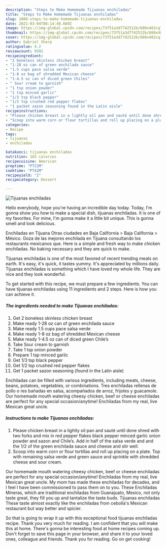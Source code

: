 ```yaml
---
description: "Steps to Make Homemade Tijuanas enchiladas"
title: "Steps to Make Homemade Tijuanas enchiladas"
slug: 1080-steps-to-make-homemade-tijuanas-enchiladas
date: 2021-03-04T08:14:49.669Z
image: https://img-global.cpcdn.com/recipes/73f51a3d7742512b/680x482cq70/tijuanas-enchiladas-recipe-main-photo.jpg
thumbnail: https://img-global.cpcdn.com/recipes/73f51a3d7742512b/680x482cq70/tijuanas-enchiladas-recipe-main-photo.jpg
cover: https://img-global.cpcdn.com/recipes/73f51a3d7742512b/680x482cq70/tijuanas-enchiladas-recipe-main-photo.jpg
author: Gabriel Sharp
ratingvalue: 4.2
reviewcount: 9582
recipeingredient:
- "2 boneless skinless chicken breast"
- "1-28 oz can of green enchilada sauce"
- "1.5 cups pace salsa verde"
- "1-8 oz bag of shredded Mexican cheese"
- "1-4.5 oz can of diced green Chiles"
- " Sour cream to garnish"
- "1 tsp onion powder"
- "1 tsp minced garlic"
- "1/3 tsp black pepper"
- "1/2 tsp crushed red pepper flakes"
- "1 packet sazon seasoning found in the Latin aisle"
recipeinstructions:
- "Please chicken breast in a lightly oil pan and sauté until done shred with two forks and mix in red pepper flakes black pepper minced garlic onion powder and sazon and Chile’s. Add in half of the salsa verde and and the 1/2 of the green enchilada sauce and cheese and stir well."
- "Scoop into warm corn or flour tortillas and roll up placing on a plate. Top with remaining salsa verde and green sauce and sprinkle with shredded cheese and sour cream."
categories:
- Recipe
tags:
- tijuanas
- enchiladas

katakunci: tijuanas enchiladas 
nutrition: 163 calories
recipecuisine: American
preptime: "PT22M"
cooktime: "PT42M"
recipeyield: "2"
recipecategory: Dessert

---
```



![Tijuanas enchiladas](https://img-global.cpcdn.com/recipes/73f51a3d7742512b/680x482cq70/tijuanas-enchiladas-recipe-main-photo.jpg)

Hello everybody, hope you're having an incredible day today. Today, I'm gonna show you how to make a special dish, tijuanas enchiladas. It is one of my favorites. For mine, I'm gonna make it a little bit unique. This is gonna smell and look delicious.

Enchiladas en Tijuana Otras ciudades en Baja California &gt; Baja California &gt; México. Goza de las mejores enchilada en Tijuana consultando los restaurants mexicanos que. Here is a simple and fresh way to make chicken enchiladas. No baking necessary and they are quick to make.

Tijuanas enchiladas is one of the most favored of recent trending meals on earth. It's easy, it's quick, it tastes yummy. It's appreciated by millions daily. Tijuanas enchiladas is something which I have loved my whole life. They are nice and they look wonderful.


To get started with this recipe, we must prepare a few ingredients. You can have tijuanas enchiladas using 11 ingredients and 2 steps. Here is how you can achieve it.

<!--inarticleads1-->

##### The ingredients needed to make Tijuanas enchiladas:

1. Get 2 boneless skinless chicken breast
1. Make ready 1-28 oz can of green enchilada sauce
1. Make ready 1.5 cups pace salsa verde
1. Make ready 1-8 oz bag of shredded Mexican cheese
1. Make ready 1-4.5 oz can of diced green Chile’s
1. Take  Sour cream to garnish
1. Take 1 tsp onion powder
1. Prepare 1 tsp minced garlic
1. Get 1/3 tsp black pepper
1. Get 1/2 tsp crushed red pepper flakes
1. Get 1 packet sazon seasoning (found in the Latin aisle)


Enchiladas can be filled with various ingredients, including meats, cheese, beans, potatoes, vegetables, or combinations. Tres enchiladas rellenas de pollo o res bañadas en salsa, acompañados de arroz, frijoles y guacamole. Our homemade mouth watering cheesy chicken, beef or cheese enchiladas are perfect for any special occasion/anytime! Enchiladas from my real, live Mexican great uncle. 

<!--inarticleads2-->

##### Instructions to make Tijuanas enchiladas:

1. Please chicken breast in a lightly oil pan and sauté until done shred with two forks and mix in red pepper flakes black pepper minced garlic onion powder and sazon and Chile’s. Add in half of the salsa verde and and the 1/2 of the green enchilada sauce and cheese and stir well.
1. Scoop into warm corn or flour tortillas and roll up placing on a plate. Top with remaining salsa verde and green sauce and sprinkle with shredded cheese and sour cream.


Our homemade mouth watering cheesy chicken, beef or cheese enchiladas are perfect for any special occasion/anytime! Enchiladas from my real, live Mexican great uncle. My mom has made these enchiladas for decades, and I feel I have been commissioned to pass them on to you. These Enchiladas Mineras, which are traditional enchiladas from Guanajuato, Mexico, not only taste great, they fill you up and tantalize the taste buds. Tijuanas enchiladas These taste almost exactly like the enchiladas from cebolla&#39;s Mexican restaurant but way better and spicier. 

So that is going to wrap it up with this exceptional food tijuanas enchiladas recipe. Thank you very much for reading. I am confident that you will make this at home. There's gonna be interesting food at home recipes coming up. Don't forget to save this page in your browser, and share it to your loved ones, colleague and friends. Thank you for reading. Go on get cooking!
